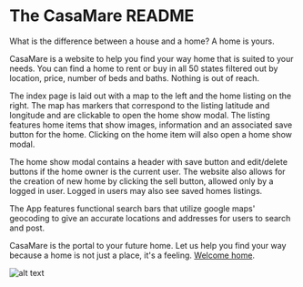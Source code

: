 # The CasaMare README

What is the difference between a house and a home? A home is yours.

CasaMare is a website to help you find your way home that is suited to your needs. You can find a home to rent or buy in all 50 states filtered out by location, price, number of beds and baths. Nothing is out of reach.

The index page is laid out with a map to the left and the home listing on the right. The map has markers that correspond to the listing latitude and longitude and are clickable to open the home show modal. The listing features home items that show images, information and an associated save button for the home. Clicking on the home item will also open a home show modal.

The home show modal contains a header with save button and edit/delete buttons if the home owner is the current user. The website also allows for the creation of new home by clicking the sell button, allowed only by a logged in user. Logged in users may also see saved homes listings.

The App features functional search bars that utilize google maps' geocoding to give an accurate locations and addresses for users to search and post.

CasaMare is the portal to your future home. Let us help you find your way because a home is not just a place, it's a feeling. [Welcome home](https://casa-mare.herokuapp.com/#/).

![alt text](https://www.sweetwaterliving.com/media/4660825/hero-1448px-25fps-_optim.gif)
